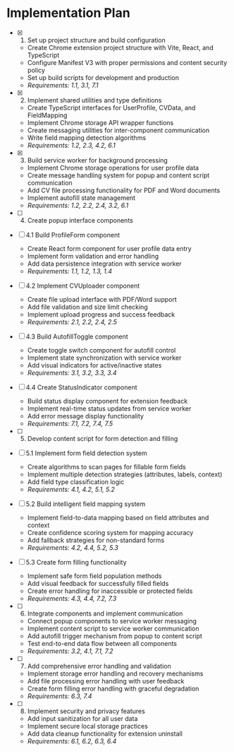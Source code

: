 # Implementation Plan

- [x] 1. Set up project structure and build configuration
  - Create Chrome extension project structure with Vite, React, and TypeScript
  - Configure Manifest V3 with proper permissions and content security policy
  - Set up build scripts for development and production
  - _Requirements: 1.1, 3.1, 7.1_

- [x] 2. Implement shared utilities and type definitions
  - Create TypeScript interfaces for UserProfile, CVData, and FieldMapping
  - Implement Chrome storage API wrapper functions
  - Create messaging utilities for inter-component communication
  - Write field mapping detection algorithms
  - _Requirements: 1.2, 2.3, 4.2, 6.1_

- [x] 3. Build service worker for background processing
  - Implement Chrome storage operations for user profile data
  - Create message handling system for popup and content script communication
  - Add CV file processing functionality for PDF and Word documents
  - Implement autofill state management
  - _Requirements: 1.2, 2.2, 2.4, 3.2, 6.1_

- [ ] 4. Create popup interface components
- [ ] 4.1 Build ProfileForm component
  - Create React form component for user profile data entry
  - Implement form validation and error handling
  - Add data persistence integration with service worker
  - _Requirements: 1.1, 1.2, 1.3, 1.4_

- [ ] 4.2 Implement CVUploader component
  - Create file upload interface with PDF/Word support
  - Add file validation and size limit checking
  - Implement upload progress and success feedback
  - _Requirements: 2.1, 2.2, 2.4, 2.5_

- [ ] 4.3 Build AutofillToggle component
  - Create toggle switch component for autofill control
  - Implement state synchronization with service worker
  - Add visual indicators for active/inactive states
  - _Requirements: 3.1, 3.2, 3.3, 3.4_

- [ ] 4.4 Create StatusIndicator component
  - Build status display component for extension feedback
  - Implement real-time status updates from service worker
  - Add error message display functionality
  - _Requirements: 7.1, 7.2, 7.4, 7.5_

- [ ] 5. Develop content script for form detection and filling
- [ ] 5.1 Implement form field detection system
  - Create algorithms to scan pages for fillable form fields
  - Implement multiple detection strategies (attributes, labels, context)
  - Add field type classification logic
  - _Requirements: 4.1, 4.2, 5.1, 5.2_

- [ ] 5.2 Build intelligent field mapping system
  - Implement field-to-data mapping based on field attributes and context
  - Create confidence scoring system for mapping accuracy
  - Add fallback strategies for non-standard forms
  - _Requirements: 4.2, 4.4, 5.2, 5.3_

- [ ] 5.3 Create form filling functionality
  - Implement safe form field population methods
  - Add visual feedback for successfully filled fields
  - Create error handling for inaccessible or protected fields
  - _Requirements: 4.3, 4.4, 7.2, 7.3_

- [ ] 6. Integrate components and implement communication
  - Connect popup components to service worker messaging
  - Implement content script to service worker communication
  - Add autofill trigger mechanism from popup to content script
  - Test end-to-end data flow between all components
  - _Requirements: 3.2, 4.1, 7.1, 7.2_

- [ ] 7. Add comprehensive error handling and validation
  - Implement storage error handling and recovery mechanisms
  - Add file processing error handling with user feedback
  - Create form filling error handling with graceful degradation
  - _Requirements: 6.3, 7.4_

- [ ] 8. Implement security and privacy features
  - Add input sanitization for all user data
  - Implement secure local storage practices
  - Add data cleanup functionality for extension uninstall
  - _Requirements: 6.1, 6.2, 6.3, 6.4_